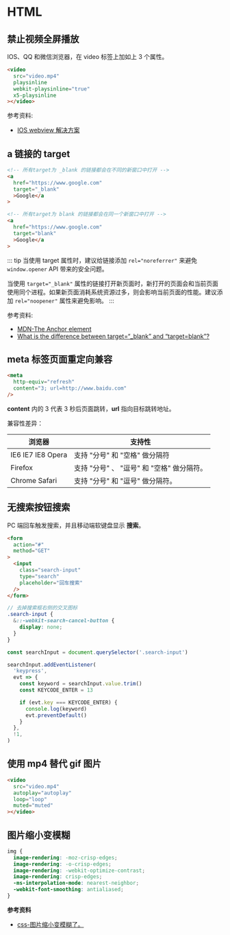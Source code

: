# HTML

## 禁止视频全屏播放

IOS、QQ 和微信浏览器，在 video 标签上加如上 3 个属性。

```html
<video
  src="video.mp4"
  playsinline
  webkit-playsinline="true"
  x5-playsinline
></video>
```

参考资料:

- [IOS webview 解决方案](https://www.jianshu.com/p/37404ccfabe8)

## a 链接的 target

```html
<!-- 所有target为 _blank 的链接都会在不同的新窗口中打开 -->
<a
  href="https://www.google.com"
  target="_blank"
  >Google</a
>

<!-- 所有target为 blank 的链接都会在同一个新窗口中打开 -->
<a
  href="https://www.google.com"
  target="blank"
  >Google</a
>
```

::: tip
当使用 target 属性时，建议给链接添加 `rel="noreferrer"` 来避免 `window.opener` API 带来的安全问题。

当使用 `target="_blank"` 属性的链接打开新页面时，新打开的页面会和当前页面使用同个进程。如果新页面消耗系统资源过多，则会影响当前页面的性能。建议添加 `rel="noopener"` 属性来避免影响。
:::

参考资料:

- [MDN-The Anchor element](https://developer.mozilla.org/en-US/docs/Web/HTML/Element/a#Attributes)
- [What is the difference between target=“\_blank” and “target=blank”?](https://stackoverflow.com/questions/35703005/what-is-the-difference-between-target-blank-and-target-blank)

## meta 标签页面重定向兼容

```html
<meta
  http-equiv="refresh"
  content="3; url=http://www.baidu.com"
/>
```

**content** 内的 3 代表 3 秒后页面跳转，**url** 指向目标跳转地址。

兼容性差异：

| 浏览器            | 支持性                                     |
| ----------------- | ------------------------------------------ |
| IE6 IE7 IE8 Opera | 支持 "分号" 和 "空格" 做分隔符             |
| Firefox           | 支持 "分号" 、 "逗号" 和 "空格" 做分隔符。 |
| Chrome Safari     | 支持 "分号" 和 "逗号" 做分隔符。           |

## 无搜索按钮搜索

PC 端回车触发搜索，并且移动端软键盘显示 **搜索**。

```html
<form
  action="#"
  method="GET"
>
  <input
    class="search-input"
    type="search"
    placeholder="回车搜索"
  />
</form>
```

```scss
// 去掉搜索框右侧的交叉图标
.search-input {
  &::-webkit-search-cancel-button {
    display: none;
  }
}
```

```js
const searchInput = document.querySelector('.search-input')

searchInput.addEventListener(
  'keypress',
  evt => {
    const keyword = searchInput.value.trim()
    const KEYCODE_ENTER = 13

    if (evt.key === KEYCODE_ENTER) {
      console.log(keyword)
      evt.preventDefault()
    }
  },
  !1,
)
```

## 使用 mp4 替代 gif 图片

```html
<video
  src="video.mp4"
  autoplay="autoplay"
  loop="loop"
  muted="muted"
></video>
```

## 图片缩小变模糊

```css
img {
  image-rendering: -moz-crisp-edges;
  image-rendering: -o-crisp-edges;
  image-rendering: -webkit-optimize-contrast;
  image-rendering: crisp-edges;
  -ms-interpolation-mode: nearest-neighbor;
  -webkit-font-smoothing: antialiased;
}
```

**参考资料**

- [css-图片缩小变模糊了。](https://juejin.cn/post/6978853282156396557)
